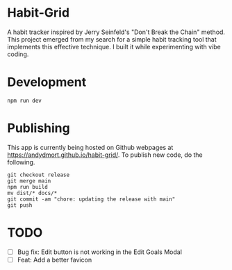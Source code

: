 # Habit-Grid

A habit tracker inspired by Jerry Seinfeld's "Don't Break the Chain" method. This project emerged from my search for a simple habit tracking tool that implements this effective technique. I built it while experimenting with vibe coding.


# Development

```
npm run dev
```

# Publishing

This app is currently being hosted on Github webpages at https://andydmort.github.io/habit-grid/. To publish new code, do the following.

```
git checkout release
git merge main
npm run build
mv dist/* docs/*
git commit -am "chore: updating the release with main"
git push
```

# TODO

- [ ] Bug fix: Edit button is not working in the Edit Goals Modal
- [ ] Feat: Add a better favicon